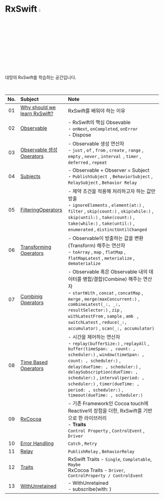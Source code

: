 # RxSwift <img src="https://user-images.githubusercontent.com/92635121/191955960-95768ced-c2bc-404f-87f0-885f3fa91ca2.png" width=5%/>
대망의 RxSwift를 학습하는 공간입니다.

<br>

|No.|Subject|Note|
|:-:|:--|:--|
|01|[Why should we learn RxSwift?](https://github.com/Jeeehee/RxSwift/blob/main/RxSwift/01_WhyShouldWeLearnRxSwift.md)|RxSwift를 배워야 하는 이유|
|02|[Observable](https://github.com/Jeeehee/RxSwift/blob/main/RxSwift/02_Observable.md)|-  RxSwift의 핵심 Obsevable<br />-  `onNext`, `onCompleted`, `onError`<br />-  Dispose|
|03|[Observable 생성 Operators](https://github.com/Jeeehee/RxSwift/blob/main/RxSwift/03_Operators.md)|-  Observable 생성 연산자<br />-  `just` , `of` , `from` , `create` , `range` , `empty` , `never` , `interval `,  `timer` , `deferred` , `repeat`|
|04|[Subjects](https://github.com/Jeeehee/RxSwift/blob/main/RxSwift/04_Subjects.md)|-  Observable + Observer = Subject<br />-  `PublishSubject `, `BehaviorSubject` , `RelaySubject` , `Behavior Relay`|
|05|[FilteringOperators](https://github.com/Jeeehee/RxSwift/blob/main/RxSwift/05_FilteringOperators.md)|-  제약 조건을 적용해 처리하고자 하는 값만 방출<br />-  `ignoreElements` , `element(at:)` , `filter` , `skip(count:)` , `skip(while:)` , `skip(until:)` , `take(count:)` , `take(while:)` , `take(until:)` , `enumerated` , `distinctUntilChanged`|
|06|[Transforming Operators](https://github.com/Jeeehee/RxSwift/blob/main/RxSwift/06_TransformingOperators.md)|-  Observable이 방출하는 값을 변환(Transform) 해주는 연산자<br />-  `toArray` , `map` , `flatMap` , `flatMapLatest` , `meterialize` , `dematerialize`|
|07|[Combinig Operators](https://github.com/Jeeehee/RxSwift/blob/main/RxSwift/07_CombinigOperators.md)|- Observable 혹은 Observable 내의 데이터를 병합/결합(Combine) 해주는 연산자<br />- `startWith` , `concat` , `concatMap` , `merge` , `merge(maxConcurrent:)` , `combineLatest(_:, _:, resultSelector:)` , `zip` , `withLatestFrom` , `sample` , `amb ` , `switchLatest` , `reduce(_:, accumulator)`  , `scan(_:, accumulator)`|
|08|[Time Based Operators](https://github.com/Jeeehee/RxSwift/blob/main/RxSwift/08_TimeBasedOperators.md)|- 시간을 제어하는 연산자<br />- `replay(bufferSize:)` , `replayAll` , `buffer(timeSpan: , count: , scheduler:)` , `window(timeSpan: , count: , scheduler:)` , `delay(dueTime: , scheduler:)` , `delaySubscription(dueTime: , scheduler:)` , `interval(period: , scheduler:)` , `timer(dueTime: , period: , scheduler:)` , `timeout(dueTime: , scheduler:)`|
|09|[RxCocoa](https://github.com/Jeeehee/RxSwift/blob/main/RxSwift/09_RxCocoa.md)|- 기존 Framework인 Cocoa touch에 Reactive의 장점을 더한, RxSwift를 기반으로 한 라이브러리 <br />- **Traits**<br />  `Control Property` , `ControlEvent` , `Driver`|
|10|[Error Handling](https://github.com/Jeeehee/RxSwift/blob/main/RxSwift/10_ErrorHandling.md)|`Catch` , `Retry`|
|11|[Relay](https://github.com/Jeeehee/RxSwift/blob/main/RxSwift/11_Relay.md)|`PublishRelay` , `BehaviorRelay`|
|12|[Traits](https://github.com/Jeeehee/RxSwift/blob/main/RxSwift/12_Traits.md)|RxSwift Traits - `Single`, `Completable`, `Maybe`<br />RxCocoa Traits - `Driver`, `ControlProperty / ControlEvent`|
|13|[WithUnretained](https://github.com/Jeeehee/RxSwift/blob/main/RxSwift/13_WithUnretained.md)|- WithUnretained<br />- subscribe(with: )|

